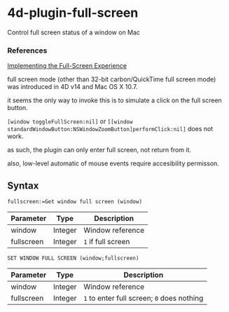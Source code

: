 # 4d-plugin-full-screen
Control full screen status of a window on Mac

### References

[Implementing the Full-Screen Experience](https://developer.apple.com/library/archive/documentation/General/Conceptual/MOSXAppProgrammingGuide/FullScreenApp/FullScreenApp.html#//apple_ref/doc/uid/TP40010543-CH6-SW4)

full screen mode (other than 32-bit carbon/QuickTime full screen mode) was introduced in 4D v14 and Mac OS X 10.7.

it seems the only way to invoke this is to simulate a click on the full screen button.

`[window toggleFullScreen:nil]` or `[[window standardWindowButton:NSWindowZoomButton]performClick:nil]` does not work.

as such, the plugin can only enter full screen, not return from it.

also, low-level automatic of mouse events require accesibility permisson.

## Syntax

```
fullscreen:=Get window full screen (window)
```

Parameter|Type|Description
------------|------|----
window|Integer|Window reference
fullscreen|Integer|``1`` if full screen

```
SET WINDOW FULL SCREEN (window;fullscreen)
```

Parameter|Type|Description
------------|------|----
window|Integer|Window reference
fullscreen|Integer|``1`` to enter full screen; ``0`` does nothing
